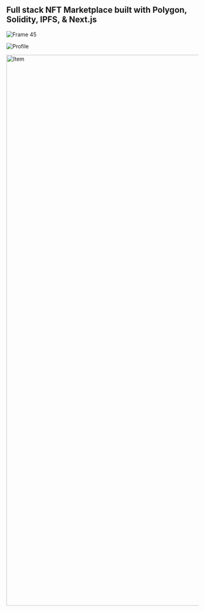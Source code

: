 ## Full stack NFT Marketplace built with Polygon, Solidity, IPFS, & Next.js

![Frame 45](https://user-images.githubusercontent.com/42185328/224601757-40ec4f90-70a1-41d8-a95f-34e268045c9e.png)

![Profile](https://user-images.githubusercontent.com/42185328/224601773-be347c3b-ab5a-4292-861c-507418e5f1c5.png)

<img width="1440" alt="Item" src="https://user-images.githubusercontent.com/42185328/224601780-0aa3f99f-358c-47e3-9584-d2fbe2e8b9a2.png">
